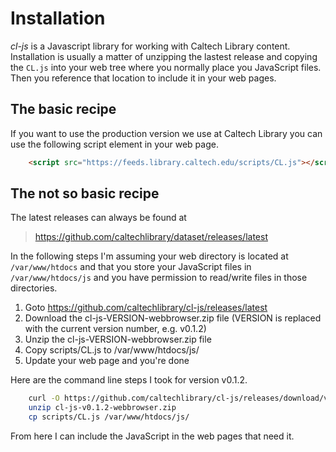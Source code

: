 
# Installation

*cl-js* is a Javascript library for working with Caltech Library
content.  Installation is usually a matter of unzipping the lastest
release and copying the `CL.js` into your web tree where you normally
place you JavaScript files. Then you reference that location to include
it in your web pages.

## The basic recipe

If you want to use the production version we use at
Caltech Library you can use the following script element in
your web page.

```html
    <script src="https://feeds.library.caltech.edu/scripts/CL.js"></script>
```

## The not so basic recipe

The latest releases can always be found at 

>    https://github.com/caltechlibrary/dataset/releases/latest


In the following steps I'm assuming your web directory is
located at `/var/www/htdocs` and that you store your JavaScript
files in `/var/www/htdocs/js` and you have permission to read/write
files in those directories.

1. Goto https://github.com/caltechlibrary/cl-js/releases/latest 
2. Download the cl-js-VERSION-webbrowser.zip file (VERSION is replaced with the current version number, e.g. v0.1.2)
3. Unzip the cl-js-VERSION-webbrowser.zip file
4. Copy scripts/CL.js to /var/www/htdocs/js/
5. Update your web page and you're done

Here are the command line steps I took for version v0.1.2.


```bash
    curl -O https://github.com/caltechlibrary/cl-js/releases/download/v0.1.2/cl-js-v0.1.2-webbrowser.zip
    unzip cl-js-v0.1.2-webbrowser.zip
    cp scripts/CL.js /var/www/htdocs/js/
```

From here I can include the JavaScript in the web pages that need it.

